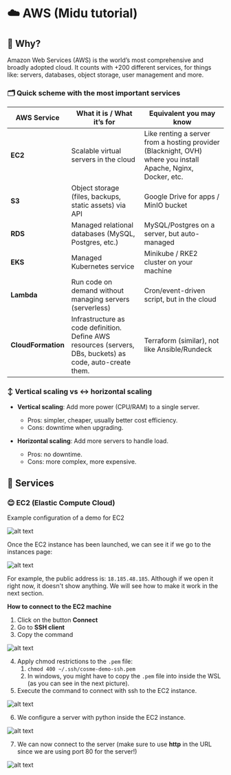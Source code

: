 <!-- https://www.youtube.com/watch?v=zQyrhjEAqLs -->

# ☁️ AWS (Midu tutorial)

## 🤔 Why?
Amazon Web Services (AWS) is the world’s most comprehensive and broadly adopted cloud. It counts with +200 different services, for things like: servers, databases, object storage, user management and more.

### 🗂️ Quick scheme with the most important services
| AWS Service   | What it is / What it’s for                           | Equivalent you may know                         |
|---------------|------------------------------------------------------|------------------------------------------------|
| **EC2**       | Scalable virtual servers in the cloud                | Like renting a server from a hosting provider (Blacknight, OVH) where you install Apache, Nginx, Docker, etc.  |
| **S3**        | Object storage (files, backups, static assets) via API | Google Drive for apps / MinIO bucket           |
| **RDS**       | Managed relational databases (MySQL, Postgres, etc.) | MySQL/Postgres on a server, but auto-managed   |
| **EKS**       | Managed Kubernetes service                           | Minikube / RKE2 cluster on your machine        |
| **Lambda**    | Run code on demand without managing servers (serverless) | Cron/event-driven script, but in the cloud     |
| **CloudFormation** | Infrastructure as code definition. Define AWS resources (servers, DBs, buckets) as code, auto-create them.   | Terraform (similar), not like Ansible/Rundeck  |

### ↕️ Vertical scaling vs ↔️ horizontal scaling
- **Vertical scaling**: Add more power (CPU/RAM) to a single server.  
  - Pros: simpler, cheaper, usually better cost efficiency.  
  - Cons: downtime when upgrading.  

- **Horizontal scaling**: Add more servers to handle load.  
  - Pros: no downtime.  
  - Cons: more complex, more expensive.  

## 🥰 Services

### 😊 EC2 (Elastic Compute Cloud)

Example configuration of a demo for EC2

![alt text](image/1.png)

Once the EC2 instance has been launched, we can see it if we go to the instances page:

![alt text](image/2.png)

For example, the public address is: `18.185.48.185`. Although if we open it right now, it doesn't show anything. We will see how to make it work in the next section.

**How to connect to the EC2 machine**

1. Click on the button **Connect**
2. Go to **SSH client**
3. Copy the command

![alt text](image/3.png)

4. Apply chmod restrictions to the `.pem` file: 
   1. `chmod 400 ~/.ssh/cosme-demo-ssh.pem`
   2. In windows, you might have to copy the `.pem` file into inside the WSL (as you can see in the next picture).
5. Execute the command to connect with ssh to the EC2 instance.

![alt text](image/4.png)

6. We configure a server with python inside the EC2 instance.

![alt text](image/5.png)

7. We can now connect to the server (make sure to use **http** in the URL since we are using port 80 for the server!)

![alt text](image/6.png)